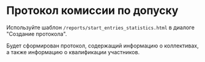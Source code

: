 # Протокол комиссии по допуску

Используйте шаблон `/reports/start_entries_statistics.html` в диалоге "Создание протокола".

Будет сформирован протокол, содержащий информацию о коллективах, а также информацию о квалификации участников.



